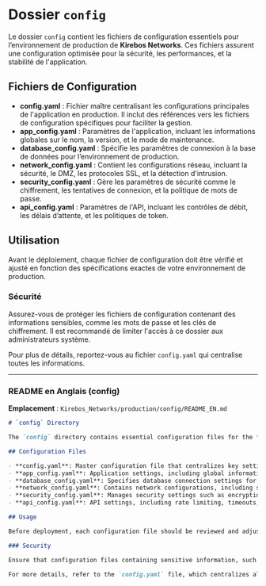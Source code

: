 # Dossier `config`

Le dossier `config` contient les fichiers de configuration essentiels pour l’environnement de production de **Kirebos Networks**. Ces fichiers assurent une configuration optimisée pour la sécurité, les performances, et la stabilité de l'application.

## Fichiers de Configuration

- **config.yaml** : Fichier maître centralisant les configurations principales de l'application en production. Il inclut des références vers les fichiers de configuration spécifiques pour faciliter la gestion.
- **app_config.yaml** : Paramètres de l'application, incluant les informations globales sur le nom, la version, et le mode de maintenance.
- **database_config.yaml** : Spécifie les paramètres de connexion à la base de données pour l’environnement de production.
- **network_config.yaml** : Contient les configurations réseau, incluant la sécurité, le DMZ, les protocoles SSL, et la détection d'intrusion.
- **security_config.yaml** : Gère les paramètres de sécurité comme le chiffrement, les tentatives de connexion, et la politique de mots de passe.
- **api_config.yaml** : Paramètres de l'API, incluant les contrôles de débit, les délais d’attente, et les politiques de token.

## Utilisation

Avant le déploiement, chaque fichier de configuration doit être vérifié et ajusté en fonction des spécifications exactes de votre environnement de production.

### Sécurité

Assurez-vous de protéger les fichiers de configuration contenant des informations sensibles, comme les mots de passe et les clés de chiffrement. Il est recommandé de limiter l'accès à ce dossier aux administrateurs système.

Pour plus de détails, reportez-vous au fichier `config.yaml` qui centralise toutes les informations.

---

### README en Anglais (config)

**Emplacement** : `Kirebos_Networks/production/config/README_EN.md`

```markdown
# `config` Directory

The `config` directory contains essential configuration files for the **Kirebos Networks** production environment. These files ensure optimized settings for security, performance, and stability.

## Configuration Files

- **config.yaml**: Master configuration file that centralizes key settings for the application in production. It includes references to specific configuration files for easier management.
- **app_config.yaml**: Application settings, including global information on name, version, and maintenance mode.
- **database_config.yaml**: Specifies database connection settings for the production environment.
- **network_config.yaml**: Contains network configurations, including security, DMZ, SSL protocols, and intrusion detection.
- **security_config.yaml**: Manages security settings such as encryption, login attempts, and password policy.
- **api_config.yaml**: API settings, including rate limiting, timeouts, and token policies.

## Usage

Before deployment, each configuration file should be reviewed and adjusted according to the specific requirements of your production environment.

### Security

Ensure that configuration files containing sensitive information, such as passwords and encryption keys, are secured. It is recommended to limit access to this folder to system administrators.

For more details, refer to the `config.yaml` file, which centralizes all information.
